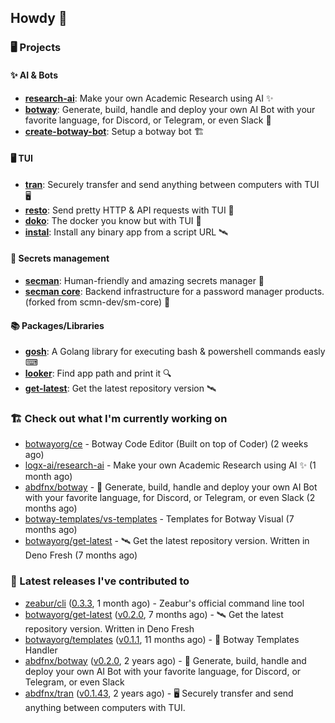 ## Howdy 👋

### 🖥️ Projects

#### ✨ AI & Bots

- [**research-ai**](https://github.com/logx-ai/research-ai): Make your own Academic Research using AI ✨
- [**botway**](https://github.com/abdfnx/botway): Generate, build, handle and deploy your own AI Bot with your favorite language, for Discord, or Telegram, or even Slack 🤖
- [**create-botway-bot**](https://github.com/abdfnx/create-botway-bot): Setup a botway bot 🏗️

#### 🖥 TUI

- [**tran**](https://github.com/abdfnx/tran): Securely transfer and send anything between computers with TUI 🖥
- [**resto**](https://github.com/abdfnx/resto): Send pretty HTTP & API requests with TUI 🔗
- [**doko**](https://github.com/abdfnx/doko): The docker you know but with TUI 🐳
- [**instal**](https://github.com/abdfnx/instal): Install any binary app from a script URL 🛰️

#### 🔐 Secrets management

- [**secman**](https://github.com/scmn-dev/secman): Human-friendly and amazing secrets manager 👊
- [**secman core**](https://github.com/scmn-dev/core): Backend infrastructure for a password manager products. (forked from scmn-dev/sm-core) 📡️

#### 📚 Packages/Libraries

- [**gosh**](https://github.com/abdfnx/gosh): A Golang library for executing bash & powershell commands easly ⌨
- [**looker**](https://github.com/abdfnx/looker): Find app path and print it 🔍
- [**get-latest**](https://github.com/scmn-dev/get-latest): Get the latest repository version 🛰️

### 🏗️ Check out what I'm currently working on


- [botwayorg/ce](https://github.com/botwayorg/ce) - Botway Code Editor (Built on top of Coder) (2 weeks ago)
- [logx-ai/research-ai](https://github.com/logx-ai/research-ai) - Make your own Academic Research using AI ✨ (1 month ago)
- [abdfnx/botway](https://github.com/abdfnx/botway) - 🤖 Generate, build, handle and deploy your own AI Bot with your favorite language, for Discord, or Telegram, or even Slack (2 months ago)
- [botway-templates/vs-templates](https://github.com/botway-templates/vs-templates) - Templates for Botway Visual (7 months ago)
- [botwayorg/get-latest](https://github.com/botwayorg/get-latest) - 🛰️ Get the latest repository version. Written in Deno Fresh (7 months ago)

### 🔭 Latest releases I've contributed to

- [zeabur/cli](https://github.com/zeabur/cli) ([0.3.3](https://github.com/zeabur/cli/releases/tag/0.3.3), 1 month ago) - Zeabur&#39;s official command line tool
- [botwayorg/get-latest](https://github.com/botwayorg/get-latest) ([v0.2.0](https://github.com/botwayorg/get-latest/releases/tag/v0.2.0), 7 months ago) - 🛰️ Get the latest repository version. Written in Deno Fresh
- [botwayorg/templates](https://github.com/botwayorg/templates) ([v0.1.1](https://github.com/botwayorg/templates/releases/tag/v0.1.1), 11 months ago) - 🎲 Botway Templates Handler
- [abdfnx/botway](https://github.com/abdfnx/botway) ([v0.2.0](https://github.com/abdfnx/botway/releases/tag/v0.2.0), 2 years ago) - 🤖 Generate, build, handle and deploy your own AI Bot with your favorite language, for Discord, or Telegram, or even Slack
- [abdfnx/tran](https://github.com/abdfnx/tran) ([v0.1.43](https://github.com/abdfnx/tran/releases/tag/v0.1.43), 2 years ago) - 🖥 Securely transfer and send anything between computers with TUI.
